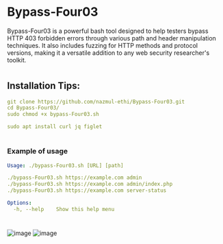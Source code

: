 # Bypass-Four03
Bypass-Four03 is a powerful bash tool designed to help testers bypass HTTP 403 forbidden errors through various path and header manipulation techniques. It also includes fuzzing for HTTP methods and protocol versions, making it a versatile addition to any web security researcher's toolkit.


#
## Installation Tips:
```yaml
git clone https://github.com/nazmul-ethi/Bypass-Four03.git
cd Bypass-Four03/
sudo chmod +x bypass-Four03.sh

sudo apt install curl jq figlet
```
#
### Example of usage
```yaml
Usage: ./bypass-Four03.sh [URL] [path]

./bypass-Four03.sh https://example.com admin
./bypass-Four03.sh https://example.com admin/index.php
./bypass-Four03.sh https://example.com server-status

Options:
  -h, --help    Show this help menu
```
#
#
#

![image](https://github.com/user-attachments/assets/7eb71076-bc34-47df-82ff-78f0d18100f3)
![image](https://github.com/user-attachments/assets/1d49a99d-300d-48c5-ab60-ef5edd946011)

